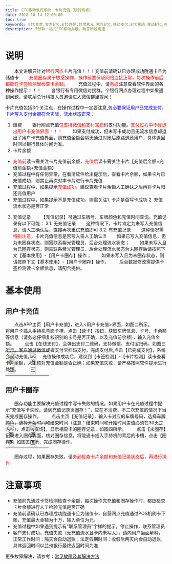 ```yaml
---
title: ETC移动发行系统：卡片充值（银行网点）
date: 2018-10-14 12:00:00 
toc: true
keywords: ETC甘肃,甘肃ETC,ETC办理,甘肃紫光,紫光ETC,移动支付,ETC移动,移动ETC,在线充值,ETC办理,卡片办理,OBU办理,OBU激活,ETC手持终端,甘肃ETC办理,甘肃ETC发行,移动发行终端,ETC移动发行系统
description: 5分钟一站式ETC移动办理，助您秒过高速
---
```

# 说明
&emsp;&emsp;本文讲解只针对<span style="color:red;">银行网点</span>卡片充值！！！充值前请确认已办理成功陇通卡且为储值卡
&emsp;&emsp;<span style="color:red;">充值圈存属于敏感操作，操作前要保证网络连接正常，每次操作前后都应在卡签检测里检查卡余额。</span>
&emsp;&emsp;充值过程中，请<span style="color:red;">务必</span>注意查看软件界面的各种操作提示！！！
&emsp;&emsp;各银行有专用微信对接群，个银行网点办理过程中如果遇到问题，请联系总行科技人员邀请进入微信群里提问！

卡片充值包括3个关注点，在操作过程中一定要注意,<span style="color:blue;">务必要保证用户已完成支付，卡片写入支付金额符合实际，流水状态正常</span>：
1. 缴费
&emsp;&emsp;银行网点充值<span style="color:red;">仅支持微信和支付宝扫</span>码支付功能。<span style="color:red;">支付过程中不许退出用户卡充值界面！！！</span>
&emsp;&emsp;如果支付成功，但未写卡成功且无流水信息却退出了用户卡充值界面，则充值金额会隔天通过对账后原路退还用户，具体退回时间以银行具体时间为准。
2. 卡片余额
* <span style="color:red;">充值前</span>读卡需关注卡片充值前余额，<span style="color:red;">充值后</span>读卡需关注卡片【充值后金额=充值前金额+充值金额】
* 充值过程中有任何异常，在看清软件给出提示后，查看卡片余额，如果卡片已充值成功，则禁止再次对本卡片进行卡片充值
* 充值过程中，如果提示<span style="color:red;">充值成功</span>，建议查看卡片余额人工确认之后再将卡片归还充值用户
* 充值过程中，如果提示不是充值成功，则需关注1. 卡片是否写卡成功 2. 充值流水状态是否正常
3. 充值记录
&emsp;&emsp;【充值记录】可通过车牌号、车牌颜色和充值时间查询。充值记录有以下可能：
3.1. 无充值记录
&emsp;&emsp;这种情况下，卡片肯定为未写入充值信息，请人工确认后，直接再次重试充值即可
3.2. 有充值记录 
&emsp;&emsp;这种情况需<span style="color:red;">特别注意</span>，卡片充值信息是否写入需人工确认!!!
&emsp;&emsp;如果已写入充值信息，但为未圈存状态，则需联系紫光管理员，后台处理流水状态；
&emsp;&emsp;如果未写入且为已圈存状态，则需联系紫光管理员，后台处理流水状态为未圈存后请按照下文【基本使用】-【用户卡圈存】操作；
&emsp;&emsp;如果未写入且为未圈存状态，则请按照下文【基本使用】-【用户卡圈存】操作。
&emsp;&emsp;后台数据修改需提供卡签检测读卡余额信息，请配合提供。

# 基本使用
## 用户卡充值
&emsp;&emsp;点击APP主页【用户卡充值】，进入<用户卡充值>界面，如图二所示。
&emsp;&emsp;将用户卡插入手持机背面卡槽，点击【读卡】按钮，获取车牌信息、卡号、卡余额等信息（请务必仔细复核识别的卡号是否正确，以及充值前余额），输入充值金额。
&emsp;&emsp;点击【在线支付】，会弹出支付二维码，支持微信、支付宝扫码，如图三所示。客户通过微信或者支付宝扫码支付，完成支付后,点击【已完成支付】，系统会自动充值。
&emsp;&emsp;充值操作成功后，建议到【卡签检测】-【卡片检测】读卡查看卡片余额，人工核对充值金额是否正确；如果充值失败，请严格按照软件提示进行处理。
<table style="margin-top: -80px;">
    <td><img src="/pub-images/recharge-2.png"  width="63%" alt="图二"/></td>
    <td><img src="/pub-images/recharge-3.png"  width="60%" alt="图三"/></td>
</table>

## 用户卡圈存
&emsp;&emsp;圈存功能主要解决充值过程中写卡失败的情况。如果用户卡在充值过程中提示"充值写卡失败，请到充值记录页圈存！"，应在不消费、不二次充值的情况下当天完成圈存操作。
&emsp;&emsp;点击主页【充值记录】，输入卡对应的车牌号码，选择车牌颜色，选择开始时间和结束时间（注意：结束时间和开始时间差值必须在30天之内！），点击【查询】，显示相应卡的圈存记录，如图四所示。
&emsp;&emsp;点击【未圈存】记录进入圈存界面，核对圈存信息，将陇通卡插入手持机的背后的卡槽，点击【圈存】，如图五所示，完成圈存操作。
<table style="margin-top: -80px;">
     <td><img src="/pub-images/recharge-4.png"  width="60%"  alt="图四" /></td>
     <td><img src="/pub-images/recharge-5.png"  width="60%"  alt="图五" /></td>
</table>
&emsp;&emsp;圈存过程，如果圈存失败，请<span style="color:red;">务必检查卡片余额和充值记录状态后，再进行操作</span>

# 注意事项
* 充值前先通过卡签检测检查卡余额，每次操作完充值和圈存操作时，都应检查卡片余额进行人工检验充值是否正确
* 充值前请确认已办理成功陇通卡且为储值卡，自营网点充值通过POS机刷卡下账，充值最大金额为十万，输入单位为元。
* 充值过程中如果遇到提示有"联系管理员"字样的提示，停止操作，联系管理员 
* 客户支付成功，充值失败（无充值流水且卡内未写入），请向用户当面解释，正常工作时间：隔天会自动退账；法定假期时间：收假后两天内会自动退账，具体返回时间以兰州银行最终返回时间为准

更多故障解决，请参考：[常见故障及其解决方法](/2018/10/10/problems/)    



